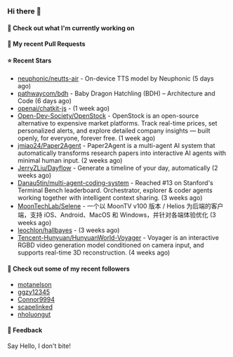 ### Hi there 👋

#### 👷 Check out what I'm currently working on

#### 🔨 My recent Pull Requests


#### ⭐ Recent Stars

- [neuphonic/neutts-air](https://github.com/neuphonic/neutts-air) - On-device TTS model by Neuphonic (5 days ago)
- [pathwaycom/bdh](https://github.com/pathwaycom/bdh) - Baby Dragon Hatchling (BDH) – Architecture and Code (6 days ago)
- [openai/chatkit-js](https://github.com/openai/chatkit-js) -  (1 week ago)
- [Open-Dev-Society/OpenStock](https://github.com/Open-Dev-Society/OpenStock) - OpenStock is an open-source alternative to expensive market platforms. Track real-time prices, set personalized alerts, and explore detailed company insights — built openly, for everyone, forever free. (1 week ago)
- [jmiao24/Paper2Agent](https://github.com/jmiao24/Paper2Agent) - Paper2Agent is a multi-agent AI system that automatically transforms research papers into interactive AI agents with minimal human input. (2 weeks ago)
- [JerryZLiu/Dayflow](https://github.com/JerryZLiu/Dayflow) - Generate a timeline of your day, automatically (2 weeks ago)
- [Danau5tin/multi-agent-coding-system](https://github.com/Danau5tin/multi-agent-coding-system) - Reached #13 on Stanford&#39;s Terminal Bench leaderboard. Orchestrator, explorer &amp; coder agents working together with intelligent context sharing. (3 weeks ago)
- [MoonTechLab/Selene](https://github.com/MoonTechLab/Selene) - 一个以 MoonTV v100 版本 / Helios 为后端的客户端，支持 iOS、Android、MacOS 和 Windows，并针对各端体验优化 (3 weeks ago)
- [leochlon/hallbayes](https://github.com/leochlon/hallbayes) -  (3 weeks ago)
- [Tencent-Hunyuan/HunyuanWorld-Voyager](https://github.com/Tencent-Hunyuan/HunyuanWorld-Voyager) - Voyager is an interactive RGBD video generation model conditioned on camera input, and supports real-time 3D reconstruction. (4 weeks ago)

#### 👯 Check out some of my recent followers

- [motanelson](https://github.com/motanelson)
- [ggzy12345](https://github.com/ggzy12345)
- [Connor9994](https://github.com/Connor9994)
- [scapelinked](https://github.com/scapelinked)
- [nholuongut](https://github.com/nholuongut)

#### 💬 Feedback

Say Hello, I don't bite!